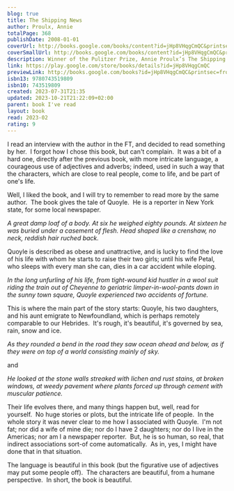 ```yaml
---  
blog: true  
title: The Shipping News  
author: Proulx, Annie  
totalPage: 368  
publishDate: 2008-01-01  
coverUrl: http://books.google.com/books/content?id=jHp8VHqgCmQC&printsec=frontcover&img=1&zoom=1&edge=curl&source=gbs_api  
coverSmallUrl: http://books.google.com/books/content?id=jHp8VHqgCmQC&printsec=frontcover&img=1&zoom=5&edge=curl&source=gbs_api  
description: Winner of the Pulitzer Prize, Annie Proulx’s The Shipping News is a vigorous, darkly comic, and at times magical portrait of the contemporary North American family. Quoyle, a third-rate newspaper hack, with a “head shaped like a crenshaw, no neck, reddish hair...features as bunched as kissed fingertips,” is wrenched violently out of his workaday life when his two-timing wife meets her just desserts. An aunt convinces Quoyle and his two emotionally disturbed daughters to return with her to the starkly beautiful coastal landscape of their ancestral home in Newfoundland. Here, on desolate Quoyle’s Point, in a house empty except for a few mementos of the family’s unsavory past, the battered members of three generations try to cobble up new lives. Newfoundland is a country of coast and cove where the mercury rarely rises above seventy degrees, the local culinary delicacy is cod cheeks, and it’s easier to travel by boat and snowmobile than on anything with wheels. In this harsh place of cruel storms, a collapsing fishery, and chronic unemployment, the aunt sets up as a yacht upholsterer in nearby Killick-Claw, and Quoyle finds a job reporting the shipping news for the local weekly, the Gammy Bird (a paper that specializes in sexual-abuse stories and grisly photos of car accidents). As the long winter closes its jaws of ice, each of the Quoyles confronts private demons, reels from catastrophe to minor triumph—in the company of the obsequious Mavis Bangs; Diddy Shovel the strongman; drowned Herald Prowse; cane-twirling Beety; Nutbeem, who steals foreign news from the radio; a demented cousin the aunt refuses to recognize; the much-zippered Alvin Yark; silent Wavey; and old Billy Pretty, with his bag of secrets. By the time of the spring storms Quoyle has learned how to gut cod, to escape from a pickle jar, and to tie a true lover’s knot.  
link: https://play.google.com/store/books/details?id=jHp8VHqgCmQC  
previewLink: http://books.google.com/books?id=jHp8VHqgCmQC&printsec=frontcover&dq=Annie+Proulx,+The+shipping+news&hl=&as_pt=BOOKS&cd=1&source=gbs_api  
isbn13: 9780743519809  
isbn10: 743519809  
created: 2023-07-31T21:35  
updated: 2023-10-21T21:22:09+02:00  
parent: book I've read  
layout: book  
read: 2023-02  
rating: 9  
---  
```

  
I read an interview with the author in the FT, and decided to read something by her.  I forgot how I chose this book, but can't complain.  It was a bit of a hard one, directly after the previous book, with more intricate language, a courageous use of adjectives and adverbs; indeed, used in such a way that the characters, which are close to real people, come to life, and be part of one's life.  
  
Well, I liked the book, and I will try to remember to read more by the same author.  The book gives the tale of Quoyle.  He is a reporter in New York state, for some local newspaper.   
  
*A great damp loaf of a body. At six he weighed eighty pounds. At sixteen he was buried under a casement of flesh. Head shaped like a crenshaw, no neck, reddish hair ruched back.*  
  
Quoyle is described as obese and unattractive, and is lucky to find the love of his life with whom he starts to raise their two girls; until his wife Petal, who sleeps with every man she can, dies in a car accident while eloping.    
  
*In the long unfurling of his life, from tight-wound kid hustler in a wool suit riding the train out of Cheyenne to geriatric limper-in-wool-pants down in the sunny town square, Quoyle experienced two accidents of fortune.*  
  
This is where the main part of the story starts: Quoyle, his two daughters, and his aunt emigrate to Newfoundland, which is perhaps remotely comparable to our Hebrides.  It's rough, it's beautiful, it's governed by sea, rain, snow and ice.    
  
*As they rounded a bend in the road they saw ocean ahead and below, as if they were on top of a world consisting mainly of sky.*  
  
and  
  
*He looked at the stone walls streaked with lichen and rust stains, at broken windows, at weedy pavement where plants forced up through cement with muscular patience.*  
  
Their life evolves there, and many things happen but, well, read for yourself.  No huge stories or plots, but the intricate life of people.  In the whole story it was never clear to me how I associated with Quoyle.  I'm not fat; nor did a wife of mine die; nor do I have 2 daughters; nor do I live in the Americas; nor am I a newspaper reporter.  But, he is so human, so real, that indirect associations sort-of come automatically.  As in, yes, I might have done that in that situation.  
  
The language is beautiful in this book (but the figurative use of adjectives may put some people off).  The characters are beautiful, from a humane perspective.  In short, the book is beautiful.